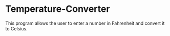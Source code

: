 # Temperature-Converter
This program allows the user to enter a number in Fahrenheit and convert it to Celsius.
